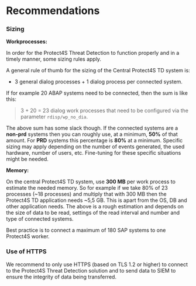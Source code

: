# Recommendations

### Sizing

**Workprocesses:**

In order for the Protect4S Threat Detection to function properly and in a timely manner, some sizing rules apply.

A general rule of thumb for the sizing of the Central Protect4S TD system is:

* 3 general dialog processes + 1 dialog process per connected system.

If for example 20 ABAP systems need to be connected, then the sum is like this:&#x20;

> 3 + 20 = 23 dialog work processes that need to be configured via the parameter `rdisp/wp_no_dia`.&#x20;

The above sum has some slack though. If the connected systems are a **non-prd** systems then you can roughly use, at a minimum, **50%** of that amount. For **PRD** systems this percentage is **80%** at a minimum. Specific sizing may apply depending on the number of events generated, the used hardware, number of users, etc. Fine-tuning for these specific situations might be needed.

**Memory:**

On the central Protect4S TD system, use **300 MB** per work process to estimate the needed memory. So for example if we take 80% of 23 processes (\~18 processes) and multiply that with 300 MB then the Protect4S TD application needs \~5,5 GB. This is apart from the OS, DB and other application needs. The above is a rough estimation and depends on the size of data to be read, settings of the read interval and number and type of connected systems.

Best practice is to connect a maximum of 180 SAP systems to one Protect4S worker.

### Use of HTTPS

We recommend to only use HTTPS (based on TLS 1.2 or higher) to connect to the Protect4S Threat Detection solution and to send data to SIEM to ensure the integrity of data being transferred.
